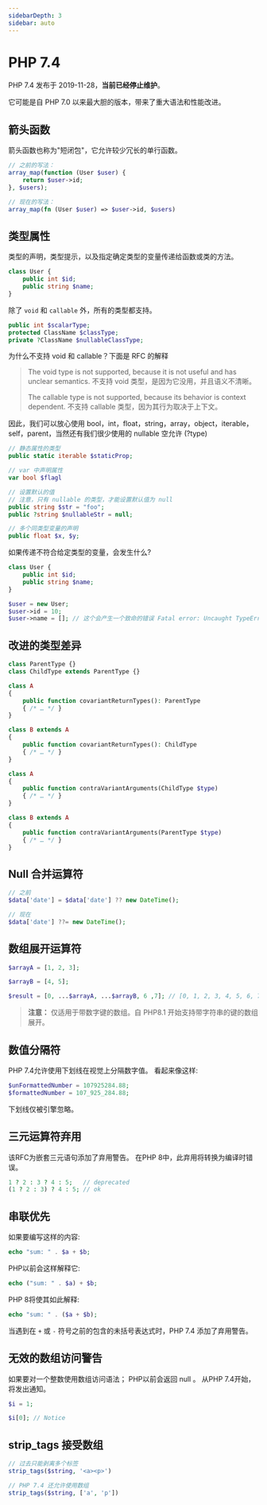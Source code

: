 ```yaml
---
sidebarDepth: 3
sidebar: auto
---
```



# PHP 7.4

PHP 7.4 发布于 2019-11-28，**当前已经停止维护**。

它可能是自 PHP 7.0 以来最大胆的版本，带来了重大语法和性能改进。

## 箭头函数

箭头函数也称为"短闭包"，它允许较少冗长的单行函数。

```php
// 之前的写法：
array_map(function (User $user) { 
    return $user->id; 
}, $users);

// 现在的写法：
array_map(fn (User $user) => $user->id, $users)
```

## 类型属性

类型的声明，类型提示，以及指定确定类型的变量传递给函数或类的方法。

```php
class User {
    public int $id;
    public string $name;
}
```

除了 `void` 和 `callable` 外，所有的类型都支持。


```php
public int $scalarType;
protected ClassName $classType;
private ?ClassName $nullableClassType;
```
为什么不支持 void 和 callable？下面是 RFC 的解释

>The void type is not supported, because it is not useful and has unclear semantics.
> 不支持 void 类型，是因为它没用，并且语义不清晰。
> 
> The callable type is not supported, because its behavior is context dependent.
> 不支持 callable 类型，因为其行为取决于上下文。


因此，我们可以放心使用 bool，int，float，string，array，object，iterable，self，parent，当然还有我们很少使用的 nullable 空允许 (?type)

```php
// 静态属性的类型
public static iterable $staticProp;

// var 中声明属性
var bool $flagl

// 设置默认的值
// 注意，只有 nullable 的类型，才能设置默认值为 null
public string $str = "foo";
public ?string $nullableStr = null;

// 多个同类型变量的声明
public float $x, $y;
```


如果传递不符合给定类型的变量，会发生什么?

```php
class User {
    public int $id;
    public string $name;
}

$user = new User;
$user->id = 10;
$user->name = []; // 这个会产生一个致命的错误 Fatal error: Uncaught TypeError: Typed property User::$name must be string, array used in /app/types.php:9
```


## 改进的类型差异

```php
class ParentType {}
class ChildType extends ParentType {}

class A
{
    public function covariantReturnTypes(): ParentType
    { /* … */ }
}

class B extends A
{
    public function covariantReturnTypes(): ChildType
    { /* … */ }
}
```

```php
class A
{
    public function contraVariantArguments(ChildType $type)
    { /* … */ }
}

class B extends A
{
    public function contraVariantArguments(ParentType $type)
    { /* … */ }
}
```

## Null 合并运算符

```php
// 之前
$data['date'] = $data['date'] ?? new DateTime();

// 现在
$data['date'] ??= new DateTime();
```

## 数组展开运算符

```php
$arrayA = [1, 2, 3];

$arrayB = [4, 5];

$result = [0, ...$arrayA, ...$arrayB, 6 ,7]; // [0, 1, 2, 3, 4, 5, 6, 7]
```

> **注意：** 仅适用于带数字键的数组。自 PHP8.1 开始支持带字符串的键的数组展开。


## 数值分隔符

PHP 7.4允许使用下划线在视觉上分隔数字值。 看起来像这样:

```php
$unFormattedNumber = 107925284.88;
$formattedNumber = 107_925_284.88;
```

下划线仅被引擎忽略。

## 三元运算符弃用

该RFC为嵌套三元语句添加了弃用警告。 在PHP 8中，此弃用将转换为编译时错误。

```php
1 ? 2 : 3 ? 4 : 5;   // deprecated
(1 ? 2 : 3) ? 4 : 5; // ok
```

## 串联优先

如果要编写这样的内容:
```php
echo "sum: " . $a + $b;
```

PHP以前会这样解释它:
```php
echo ("sum: " . $a) + $b;
```

PHP 8将使其如此解释:
```php
echo "sum: " . ($a + $b);
```

当遇到在 `+` 或 `-` 符号之前的包含的未括号表达式时，PHP 7.4 添加了弃用警告。

## 无效的数组访问警告

如果要对一个整数使用数组访问语法； PHP以前会返回 null 。 从PHP 7.4开始，将发出通知。

```php
$i = 1;

$i[0]; // Notice
```

## strip_tags 接受数组

```php
// 过去只能剥离多个标签
strip_tags($string, '<a><p>')

// PHP 7.4 还允许使用数组
strip_tags($string, ['a', 'p'])
```
